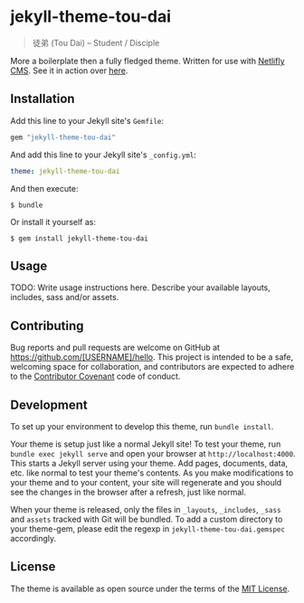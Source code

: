 # jekyll-theme-tou-dai

> 徒弟 (Tou Dai) – Student / Disciple

More a boilerplate then a fully fledged theme. Written for use with [Netlifly CMS](https://www.netlifycms.org/). See it in action over [here](https://jekyll-theme-tou-dai.netlify.com/).  

## Installation

Add this line to your Jekyll site's `Gemfile`:

```ruby
gem "jekyll-theme-tou-dai"
```

And add this line to your Jekyll site's `_config.yml`:

```yaml
theme: jekyll-theme-tou-dai
```

And then execute:

    $ bundle

Or install it yourself as:

    $ gem install jekyll-theme-tou-dai

## Usage

TODO: Write usage instructions here. Describe your available layouts, includes, sass and/or assets.

## Contributing

Bug reports and pull requests are welcome on GitHub at https://github.com/[USERNAME]/hello. This project is intended to be a safe, welcoming space for collaboration, and contributors are expected to adhere to the [Contributor Covenant](http://contributor-covenant.org) code of conduct.

## Development

To set up your environment to develop this theme, run `bundle install`.

Your theme is setup just like a normal Jekyll site! To test your theme, run `bundle exec jekyll serve` and open your browser at `http://localhost:4000`. This starts a Jekyll server using your theme. Add pages, documents, data, etc. like normal to test your theme's contents. As you make modifications to your theme and to your content, your site will regenerate and you should see the changes in the browser after a refresh, just like normal.

When your theme is released, only the files in `_layouts`, `_includes`, `_sass` and `assets` tracked with Git will be bundled.
To add a custom directory to your theme-gem, please edit the regexp in `jekyll-theme-tou-dai.gemspec` accordingly.

## License

The theme is available as open source under the terms of the [MIT License](https://opensource.org/licenses/MIT).

